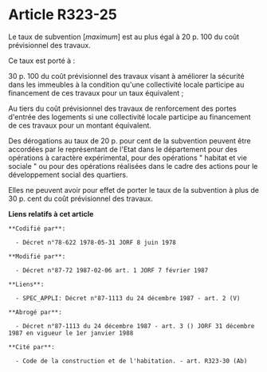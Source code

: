 # Article R323-25

Le taux de subvention [*maximum*] est au plus égal à 20 p. 100 du coût prévisionnel des travaux.

Ce taux est porté à :

30 p. 100 du coût prévisionnel des travaux visant à améliorer la sécurité dans les immeubles à la condition qu'une
collectivité locale participe au financement de ces travaux pour un taux équivalent ;

Au tiers du coût prévisionnel des travaux de renforcement des portes d'entrée des logements si une collectivité locale
participe au financement de ces travaux pour un montant équivalent.

Des dérogations au taux de 20 p. pour cent de la subvention peuvent être accordées par le représentant de l'Etat dans le
département pour des opérations à caractère expérimental, pour des opérations " habitat et vie sociale " ou pour des
opérations réalisées dans le cadre des actions pour le développement social des quartiers.

Elles ne peuvent avoir pour effet de porter le taux de la subvention à plus de 30 p. cent du coût prévisionnel des travaux.

**Liens relatifs à cet article**

	**Codifié par**:

	  - Décret n°78-622 1978-05-31 JORF 8 juin 1978

	**Modifié par**:

	  - Décret n°87-72 1987-02-06 art. 1 JORF 7 février 1987

	**Liens**:

	  - SPEC_APPLI: Décret n°87-1113 du 24 décembre 1987 - art. 2 (V)

	**Abrogé par**:

	  - Décret n°87-1113 du 24 décembre 1987 - art. 3 () JORF 31 décembre 1987 en vigueur le 1er janvier 1988

	**Cité par**:

	  - Code de la construction et de l'habitation. - art. R323-30 (Ab)
